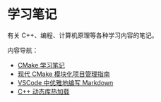 # 学习笔记

有关 C++、编程、计算机原理等各种学习内容的笔记。

内容导航：

- [CMake 学习笔记](archives/cmake.md)
- [现代 CMake 模块化项目管理指南](archives/cmake-1.md)
- [VSCode 中优雅地编写 Markdown](archives/vscode-markdown.md)
- [C++ 动态库热加载](archives/hot-reload.md)
